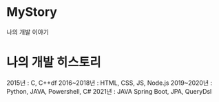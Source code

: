 # MyStory
나의 개발 이야기

# 나의 개발 히스토리
2015년 : C, C++df
2016~2018년 : HTML, CSS, JS, Node.js
2019~2020년 : Python, JAVA, Powershell, C#
2021년 : JAVA Spring Boot, JPA, QueryDsl
